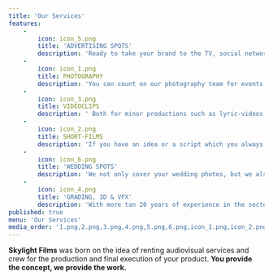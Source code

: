 ```yaml
---
title: 'Our Services'
features:
    -
        icon: icon_5.png
        title: 'ADVERTISING SPOTS'
        description: 'Ready to take your brand to the TV, social networks or even the cinemas, we offer you to carry out the production of your idea from the beginning till the end.'
    -
        icon: icon_1.png
        title: PHOTOGRAPHY
        description: 'You can count on our photography team for events of all kinds, magazine covers, real estate photography, etc.'
    -
        icon: icon_3.png
        title: VIDEOCLIPS
        description: ' Both for minor productions such as lyric-videos and for larger projects we offer you the best resolution to accompany your music.'
    -
        icon: icon_2.png
        title: SHORT-FILMS
        description: 'If you have an idea or a script which you always wanted to bring onto the big screen we provide you the team and material needed to make your dream come true.'
    -
        icon: icon_6.png
        title: 'WEDDING SPOTS'
        description: 'We not only cover your wedding photos, but we also offer you the creation of a compilation video for your most special day.'
    -
        icon: icon_4.png
        title: 'GRADING, 3D & VFX'
        description: 'With more tan 20 years of experience in the sector, our VFX artist is recognized by many film workers who worked on big projects such as AVATAR or STAR WARS.'
published: true
menu: 'Our Services'
media_order: '1.png,2.png,3.png,4.png,5.png,6.png,icon_1.png,icon_2.png,icon_3.png,icon_4.png,icon_5.png,icon_6.png'
---
```


**Skylight Films** was born on the idea of renting audiovisual services and crew for the production and final execution of your product. **You provide the concept, we provide the work.**